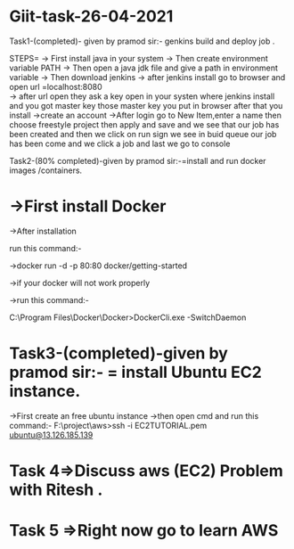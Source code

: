 # Giit-task-26-04-2021

Task1-(completed)- given by pramod sir:-  genkins build and deploy job .
 
 STEPS=
  -> First install java in  your system 
  -> Then create  environment variable PATH
  -> Then open a java jdk file and give a path in environment variable
  -> Then download jenkins
  -> after jenkins install go to browser and open url =localhost:8080\
  -> after url open  they ask a key open in your systen where jenkins install and you got master key 
       those master key you put in browser after that you install 
  ->create an account
  ->After login go to New Item,enter a name then choose freestyle project then apply and save and we see that our job has been created and
     then we click on run sign we see in buid queue our job has been come and we click a job and last we go to console 
      



Task2-(80% completed)-given by pramod sir:-=install and run docker images /containers.

 ->First install Docker
=========================

  ->After installation
  
   run this command:-
   
  ->docker run -d -p 80:80 docker/getting-started  


  ->if your docker will not work properly
  
  ->run this command:-
    
   C:\Program Files\Docker\Docker>DockerCli.exe -SwitchDaemon
    
    


Task3-(completed)-given by pramod sir:- = install Ubuntu EC2 instance.
======

  ->First create an free ubuntu instance
  ->then open cmd and run this command:-
     F:\project\aws>ssh -i EC2TUTORIAL.pem ubuntu@13.126.185.139 
     
     
     
  
Task 4=>Discuss aws (EC2) Problem with Ritesh .
=======


Task 5 =>Right now go to learn AWS
========



